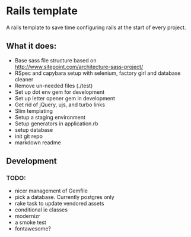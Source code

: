 # Rails template

A rails template to save time configuring rails at the start of every project.

## What it does:

* Base sass file structure based on http://www.sitepoint.com/architecture-sass-project/
* RSpec and capybara setup with selenium, factory girl and database cleaner
* Remove un-needed files (./test)
* Set up dot env gem for development
* Set up letter opener gem in development
* Get rid of jQuery, ujs, and turbo links
* Slim templating
* Setup a staging environment
* Setup generators in application.rb
* setup database
* init git repo
* markdown readme

## Development

### TODO:

* nicer management of Gemfile
* pick a database. Currently postgres only
* rake task to update vendored assets
* conditional ie classes
* modernizr
* a smoke test
* fontawesome?

